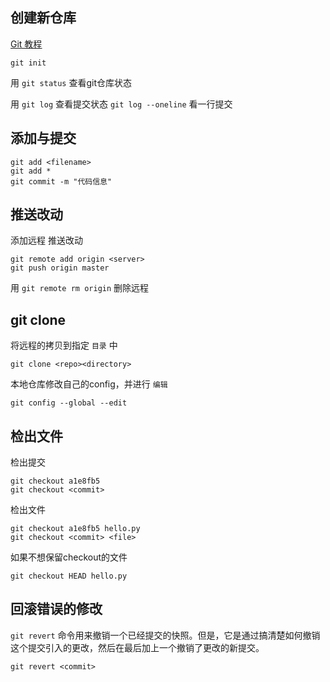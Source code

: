 ## 创建新仓库

[<u>Git 教程</u>](https://github.com/geeeeeeeeek/git-recipes/wiki)

```
git init
```

用 `git status` 查看git仓库状态 

用 `git log` 查看提交状态 `git log --oneline` 看一行提交

## 添加与提交

```
git add <filename>
git add *
git commit -m "代码信息"
```

## 推送改动

添加远程 推送改动

```
git remote add origin <server> 
git push origin master
```

用 `git remote rm origin` 删除远程

## git clone

将远程的拷贝到指定 `目录` 中

```
git clone <repo><directory>
```

本地仓库修改自己的config，并进行 `编辑` 

```
git config --global --edit
```

## 检出文件

检出提交

```
git checkout a1e8fb5
git checkout <commit>
```

检出文件

```
git checkout a1e8fb5 hello.py
git checkout <commit> <file>
```

如果不想保留checkout的文件

```
git checkout HEAD hello.py
```

## 回滚错误的修改

`git revert` 命令用来撤销一个已经提交的快照。但是，它是通过搞清楚如何撤销这个提交引入的更改，然后在最后加上一个撤销了更改的新提交。

```
git revert <commit>
```

